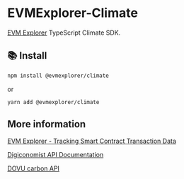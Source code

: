 # EVMExplorer-Climate

[EVM Explorer](evmexplorer.com) TypeScript Climate SDK.

## 📚 Install

```bash
npm install @evmexplorer/climate
```

or

```bash
yarn add @evmexplorer/climate
```

## More information

[EVM Explorer - Tracking Smart Contract Transaction Data](https://dspyt.com/evmexplorer)

[Digiconomist API Documentation](https://digiconomist.net/api-documentation/)

[DOVU carbon API](https://docs.dovu.market/)

